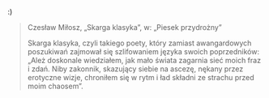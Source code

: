:)

> Czesław Miłosz, „Skarga klasyka”, w: „Piesek przydrożny”  
>
> Skarga klasyka, czyli takiego poety, który zamiast awangardowych poszukiwań zajmował się szlifowaniem języka swoich poprzedników: „Ależ doskonale wiedziałem, jak mało świata zagarnia sieć moich fraz i zdań. Niby zakonnik, skazujący siebie na ascezę, nękany przez erotyczne wizje, chroniłem się w rytm i ład składni ze strachu przed moim chaosem”.
